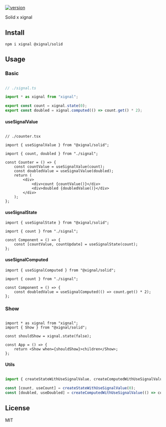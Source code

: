 [![version](https://badgen.net/npm/v/@xignal/solid)](https://www.npmjs.com/package/@xignal/solid)

Solid x xignal

## Install

`npm i xignal @xignal/solid`

## Usage

### Basic

```ts

// ./signal.ts

import * as xignal from "xignal";

export const count = xignal.state(0);
export const doubled = xignal.computed(() => count.get() * 2);

```

#### useSignalValue

```tsx

// ./counter.tsx

import { useSignalValue } from "@xignal/solid";

import { count, doubled } from "./signal";

const Counter = () => {
	const countValue = useSignalValue(count);
	const doubledValue = useSignalValue(doubled);
	return (
		<div>
			<div>count {countValue()}</div>
			<div>doubled {doubledValue()}</div>
		</div>
	);
};

```

#### useSignalState

```tsx
import { useSignalState } from "@xignal/solid";

import { count } from "./signal";

const Component = () => {
	const [countValue, countUpdate] = useSignalState(count);
};
```

#### useSignalComputed

```tsx
import { useSignalComputed } from "@xignal/solid";

import { count } from "./signal";

const Component = () => {
	const doubledValue = useSignalComputed(() => count.get() * 2);
};
```

### Show

```tsx

import * as xignal from "xignal";
import { Show } from "@xignal/solid";

const shouldShow = xignal.state(false);

const App = () => {
	return <Show when={shouldShow}>children</Show>;
};

```

#### Utils

```ts

import { createStateWithUseSignalValue, createComputedWithUseSignalValue } from "@xignal/solid";

const [count, useCount] = createStateWithUseSignalValue(0);
const [doubled, useDoubled] = createComputedWithUseSignalValue(() => count.get() * 2);

```

## License

MIT